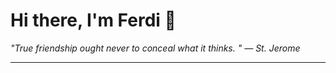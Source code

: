 <h1>Hi there, I'm Ferdi 👋</h1>

<p><em>
  "True friendship ought never to conceal what it thinks. " — St. Jerome
</em></p>

---
